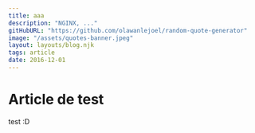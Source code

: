 ```yaml
---
title: aaa
description: "NGINX, ..."
gitHubURL: "https://github.com/olawanlejoel/random-quote-generator"
image: "/assets/quotes-banner.jpeg"
layout: layouts/blog.njk
tags: article
date: 2016-12-01
---
```


# Article de test

test :D

